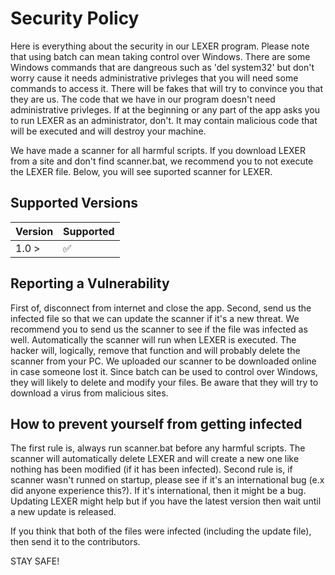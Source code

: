 # Security Policy

Here is everything about the security in our LEXER program. Please note that using batch can mean taking control over Windows. There are some
Windows commands that are dangreous such as 'del system32' but don't worry cause it needs administrative privleges that you will need some commands to access it.
There will be fakes that will try to convince you that they are us. The code that we have in our program doesn't need administrative privleges.
If at the beginning or any part of the app asks you to run LEXER as an administrator, don't. It may contain malicious code that will be executed and will
destroy your machine.

We have made a scanner for all harmful scripts. If you download LEXER from a site and don't find scanner.bat, we recommend you to not execute the LEXER file. Below, you will see suported scanner for LEXER.

## Supported Versions


| Version | Supported          |
| ------- | ------------------ |
|  1.0 >  | :white_check_mark: |

## Reporting a Vulnerability

First of, disconnect from internet and close the app. Second, send us the infected file
so that we can update the scanner if it's a new threat. We recommend you to send us the
scanner to see if the file was infected as well.
Automatically the scanner will run when LEXER is executed. The hacker will, logically, remove
that function and will probably delete the scanner from your PC. We uploaded our scanner to be downloaded
online in case someone lost it.
Since batch can be used to control over Windows, they will likely to delete and modify your files. 
Be aware that they will try to download a virus from malicious sites.

## How to prevent yourself from getting infected

The first rule is, always run scanner.bat before any harmful scripts. The scanner will automatically delete LEXER and will create a new one like nothing has been modified (if it has been infected).
Second rule is, if scanner wasn't runned on startup, please see if it's an international bug (e.x did anyone experience this?). If it's international, then it might be a bug. Updating LEXER might help but if you have the latest version then wait until a new update is released.

If you think that both of the files were infected (including the update file), then send it to the contributors.

STAY SAFE!
